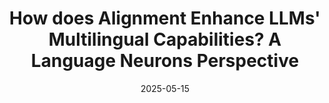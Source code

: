 ---
title: "How does Alignment Enhance LLMs' Multilingual Capabilities? A Language Neurons Perspective"
collection: publications
category: preprint
permalink: /publication/2025-05-alignment_analysis
date: 2025-05-15
venue: 'Preprint'
excerpt: 'Multilingual Alignment is an effective and representative paradigm to enhance LLMs’ multilingual capabilities, which transfers the capabilities from the high-resource languages to the low-resource languages. Meanwhile, some researches on language-specific neurons reveal that there are language-specific neurons that are selectively activated in LLMs when processing different languages. This provides a new perspective to analyze and understand LLMs’ mechanisms more specifically in multilingual scenarios. In this work, we propose a new finer-grained neuron identification algorithm, which detects language neurons (including language-specific neurons and language-related neurons) and language-agnostic neurons. Furthermore, based on the distributional characteristics of different types of neurons, we divide the LLMs’ internal process for multilingual inference into four parts: (1) multilingual understanding, (2) shared semantic space reasoning, (3) multilingual output space transformation, and (4) vocabulary space outputting. Additionally, we systematically analyze the models before and after alignment with a focus on different types of neurons. We also analyze the phenomenon of “Spontaneous Multilingual Alignment”. Overall, our work conducts a comprehensive investigation based on different types of neurons, providing empirical results and valuable insights for better understanding multilingual alignment and multilingual capabilities of LLMs.'
paperurl: 'https://arxiv.org/pdf/2505.21505'
bibtexurl: '/files/2025-05-alignment_analysis.bib'
citation: 'Shimao Zhang, Zhejian Lai, Xiang Liu, Shuaijie She, Xiao Liu, Yeyun Gong, Shujian Huang and Jiajun Chen. 2025. How does Alignment Enhance LLMs&apos; Multilingual Capabilities? A Language Neurons Perspective. <i>arXiv preprint arXiv:2502.21505</i>.'
---